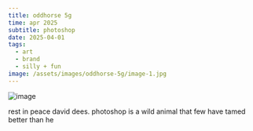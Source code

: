 ```yaml
---
title: oddhorse 5g
time: apr 2025
subtitle: photoshop
date: 2025-04-01
tags:
  - art
  - brand
  - silly + fun
image: /assets/images/oddhorse-5g/image-1.jpg
---
```


![image](/assets/images/oddhorse-5g/image-1.jpg)

rest in peace david dees. photoshop is a wild animal that few have tamed better than he
